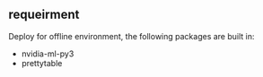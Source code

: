 ## requeirment

Deploy for offline environment, the following packages are built in:

- nvidia-ml-py3
- prettytable

